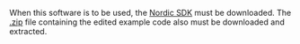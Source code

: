 When this software is to be used, the [Nordic SDK] must be downloaded. The [.zip] file containing the edited example code also must be downloaded and extracted.



[Nordic SDK]: https://www.nordicsemi.com/Products/Development-software/nRF5-SDK
[.zip]: https://github.com/JordyvanM/P1_smart_meter/blob/main/Software/s132.zip
